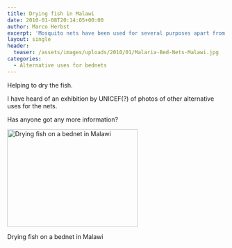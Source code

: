 ```yaml
---
title: Drying fish in Malawi
date: 2010-01-08T20:14:05+00:00
author: Marco Herbst
excerpt: 'Mosquito nets have been used for several purposes apart from its primary use of avoiding mosquito bites. In Malawi people are using the nets in order to dry fish. '
layout: single
header:
  teaser: /assets/images/uploads/2010/01/Malaria-Bed-Nets-Malawi.jpg
categories:
  - Alternative uses for bednets
---
```

Helping to dry the fish.

I have heard of an exhibition by UNICEF(?) of photos of other alternative uses for the nets.

Has anyone got any more information?

<div id="attachment_6" style="width: 310px" class="wp-caption alignnone">
  <a href="{{ base }}/assets/images/uploads/2010/01/Malaria-Bed-Nets-Malawi.jpg"><img class="size-medium wp-image-6 " title="Drying fish on a bednet in Malawi" src="{{ base }}/assets/images/uploads/2010/01/Malaria-Bed-Nets-Malawi.jpg" alt="Drying fish on a bednet in Malawi" width="300" height="225" /></a>
  
  <p class="wp-caption-text">
    Drying fish on a bednet in Malawi
  </p>
</div>